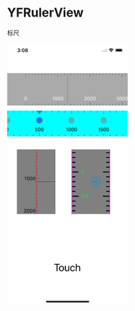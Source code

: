 # YFRulerView
标尺

<p align="left" >
  <img src="ScreenShot.png" alt="KYAnimatedPageControl" title="KYAnimatedPageControl" width = "280">
</p>

